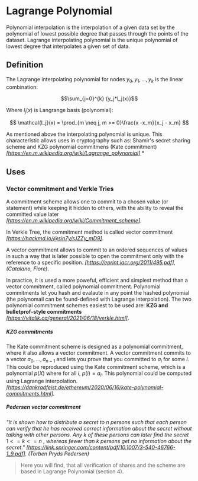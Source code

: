 # Lagrange Polynomial

Polynomial interpolation is the interpolation of a given data set by the polynomial of lowest possible degree that passes through the points of the dataset.
Lagrange interpolating polynomial is the unique polynomial of lowest degree that interpolates a given set of data.

## Definition

The Lagrange interpolating polynomial for nodes ${y_0, y_1, ..., y_k}$ is the linear combination:

$$\sum_{j=0}^{k} {y_j*l_j(x)}$$

Where $l_j(x)$ is Langrange basis (polynomial): 
 
$$
\mathcal{l_j}(x) = \prod_{m \neq j, m >= 0}\frac{x -x_m}{x_j - x_m}
$$

As mentioned above the interpolating polynomial is unique. This characteristic allows uses in cryptography such as: Shamir's secret sharing scheme and KZG polynomial commitmens (Kate commitment) *[https://en.m.wikipedia.org/wiki/Lagrange_polynomial]* *

## Uses

### Vector commitment and Verkle Tries

A commitment scheme allows one to commit to a chosen value (or statement) while keeping it hidden to others, with the ability to reveal the committed value later *[https://en.m.wikipedia.org/wiki/Commitment_scheme]*.

In Verkle Tree, the commitment method is called vector commitment *[https://hackmd.io/@sin7y/rJZZy_mD9]*.

A vector commitment allows to commit to an ordered sequences of values in such a way that is later possible to open the commitment only with the reference to a specific position. *[https://eprint.iacr.org/2011/495.pdf], (Catalano, Fiore)*.

In practice, it is used a more poweful, efficient and simplest method than a vector commitment, called polynomial commitment. Polynomial commitments let you hash and evalaute in any point the hashed polynomial (the polynomail can be found-defined with Lagrange interpolation). The two polynomial commitment schemes easiest to be used are: **KZG and bulletprof-style commitments** *[https://vitalik.ca/general/2021/06/18/verkle.html]*.


##### KZG commitments

The Kate commitment scheme is designed as a polynomial commitment, where it also allows a vector commitment. A vector commitment commits to a vector $a_0,...,a_{n-1}$ and lets you prove that you committed to $a_i$ for some $i$. This could be reproduced using the Kate commitment scheme, which is a polynomial $p(X)$ where for all $i$, $p(i)= a_i$. This polynomial could be computed using Lagrange interpolation. *[https://dankradfeist.de/ethereum/2020/06/16/kate-polynomial-commitments.html].*


##### Pedersen vector commitment

*"It is shown how to distribute a secret to n persons such that each person can verify that he has received correct information about the secret without talking with other persons. Any* $k$ *of these persons can later find the secret* $1<=k<=n$ , *whereas fewer than* $k$ *persons get no information about the secret."*
*[https://link.springer.com/content/pdf/10.1007/3-540-46766-1_9.pdf]. (Torben Pryds Pedersen)*


> Here you will find, that all verification of shares and the scheme are based in Lagrange Polynomial (section 4).







